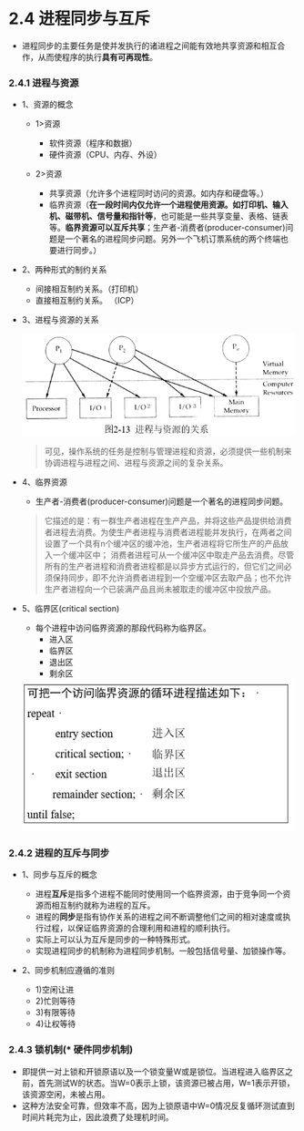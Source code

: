 # 2.4 进程同步与互斥

* 进程同步的主要任务是使并发执行的诸进程之间能有效地共享资源和相互合作，从而使程序的执行**具有可再现性**。

### 2.4.1 进程与资源

* 1、资源的概念
    * 1>资源
        * 软件资源（程序和数据）
        * 硬件资源（CPU、内存、外设）

    * 2>资源
        * 共享资源（允许多个进程同时访问的资源。如内存和硬盘等。）
        * 临界资源（**在一段时间内仅允许一个进程使用资源。如打印机、输入机、磁带机、信号量和指针等**，也可能是一些共享变量、表格、链表等。**临界资源可以互斥共享**；生产者-消费者(producer-consumer)问题是一个著名的进程同步问题。另外一个飞机订票系统的两个终端也要进行同步。）

* 2、两种形式的制约关系 
    * 间接相互制约关系。（打印机）
    * 直接相互制约关系。 （ICP）

* 3、进程与资源的关系

  <div align="center"><img src="./img/进程与资源的关系.png"/></div>

    >可见，操作系统的任务是控制与管理进程和资源，必须提供一些机制来协调进程与进程之间、进程与资源之间的复杂关系。

* 4、临界资源
    * 生产者-消费者(producer-consumer)问题是一个著名的进程同步问题。
    
    >它描述的是：有一群生产者进程在生产产品，并将这些产品提供给消费者进程去消费。为使生产者进程与消费者进程能并发执行，在两者之间设置了一个具有n个缓冲区的缓冲池，生产者进程将它所生产的产品放入一个缓冲区中； 消费者进程可从一个缓冲区中取走产品去消费。尽管所有的生产者进程和消费者进程都是以异步方式运行的，但它们之间必须保持同步，即不允许消费者进程到一个空缓冲区去取产品；也不允许生产者进程向一个已装满产品且尚未被取走的缓冲区中投放产品。 

* 5、临界区(critical section) 
    * 每个进程中访问临界资源的那段代码称为临界区。
        * 进入区
        * 临界区
        * 退出区
        * 剩余区

  <div align="center"><img src="./img/临界区.png"/></div>


### 2.4.2  进程的互斥与同步

* 1、同步与互斥的概念
    * 进程**互斥**是指多个进程不能同时使用同一个临界资源，由于竞争同一个资源而相互制约就称为进程的互斥。
    * 进程的**同步**是指有协作关系的进程之间不断调整他们之间的相对速度或执行过程，以保证临界资源的合理利用和进程的顺利执行。
    * 实际上可以认为互斥是同步的一种特殊形式。
    * 实现进程同步的机制称为进程同步机制。一般包括信号量、加锁操作等。

* 2、同步机制应遵循的准则 
    * 1)空闲让进
    * 2)忙则等待 
    * 3)有限等待 
    * 4)让权等待  

### 2.4.3  锁机制(* 硬件同步机制)

* 即提供一对上锁和开锁原语以及一个锁变量W或是锁位。当进程进入临界区之前，首先测试W的状态。当W=0表示上锁，该资源已被占用，W=1表示开锁，该资源空闲，未被占用。
* 这种方法安全可靠，但效率不高，因为上锁原语中W=0情况反复循环测试直到时间片耗完为止，因此浪费了处理机时间。



























